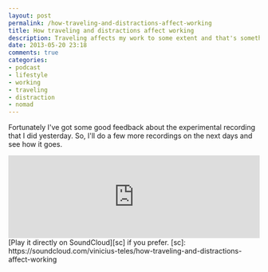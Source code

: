```yaml
---
layout: post
permalink: /how-traveling-and-distractions-affect-working
title: How traveling and distractions affect working
description: Traveling affects my work to some extent and that's something that I discuss in this episode.
date: 2013-05-20 23:18
comments: true
categories: 
- podcast
- lifestyle
- working
- traveling
- distraction
- nomad
---
```

Fortunately I've got some good feedback about the experimental recording that I did yesterday. So, I'll do a few more recordings on the next days and see how it goes.

<iframe width="100%" height="166" scrolling="no" frameborder="no" src="https://w.soundcloud.com/player/?url=http%3A%2F%2Fapi.soundcloud.com%2Ftracks%2F93101504"></iframe>
[Play it directly on SoundCloud][sc] if you prefer.
[sc]: https://soundcloud.com/vinicius-teles/how-traveling-and-distractions-affect-working

